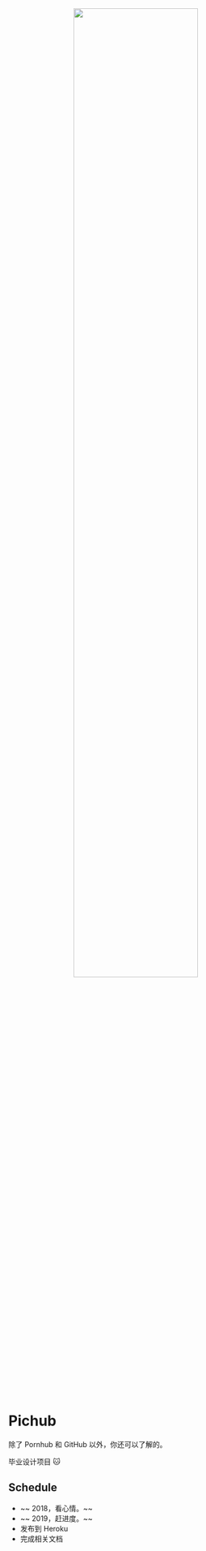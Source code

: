 <div align=center>
    <img src="https://ws1.sinaimg.cn/large/006tNc79ly1g24rr5zfooj31400dcwem.jpg" width="70%"/>
</div>

# Pichub

除了 Pornhub 和 GitHub 以外，你还可以了解的。

毕业设计项目 🐱

## Schedule
- ~~ 2018，看心情。~~
- ~~ 2019，赶进度。~~
- 发布到 Heroku
- 完成相关文档

